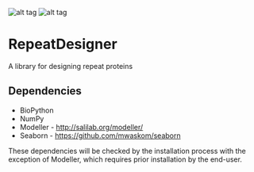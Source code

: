 ![alt tag](https://travis-ci.org/daviddesancho/RepeatDesigner.svg?branch=master)
![alt tag](https://landscape.io/github/daviddesancho/RepeatDesigner/master/landscape.svg?style=flat)


# RepeatDesigner
A library for designing repeat proteins


Dependencies
------------

* BioPython
* NumPy
* Modeller - http://salilab.org/modeller/
* Seaborn - https://github.com/mwaskom/seaborn

These dependencies will be checked by the installation process with the exception of Modeller, which 
requires prior installation by the end-user.
